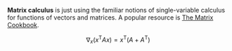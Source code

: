 **Matrix calculus** is just using the familiar notions of single-variable calculus for functions of vectors and matrices. A popular resource is [The Matrix Cookbook](https://www.math.uwaterloo.ca/~hwolkowi/matrixcookbook.pdf).

$$
\nabla_x \left( x^\mathsf{T}Ax \right) = x^\mathsf{T}\left(A + A^\mathsf{T} \right)
$$